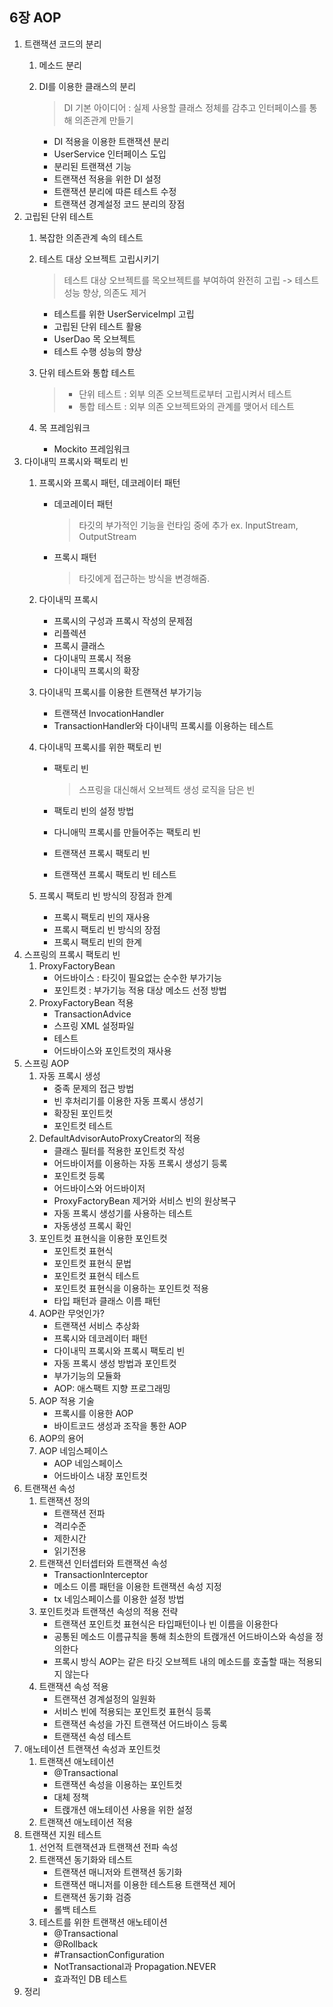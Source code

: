 ## 6장 AOP

1. 트랜잭션 코드의 분리
    1. 메소드 분리
    2. DI를 이용한 클래스의 분리
       > DI 기본 아이디어 : 실제 사용할 클래스 정체를 감추고 인터페이스를 통해 의존관계 만들기

        - DI 적용을 이용한 트랜잭션 분리
        - UserService 인터페이스 도입
        - 분리된 트랜잭션 기능
        - 트랜잭션 적용을 위한 DI 설정
        - 트랜잭션 분리에 따른 테스트 수정
        - 트랜잭션 경계설정 코드 분리의 장점
2. 고립된 단위 테스트
    1. 복잡한 의존관계 속의 테스트
    2. 테스트 대상 오브젝트 고립시키기
       > 테스트 대상 오브젝트를 목오브젝트를 부여하여 완전히 고립 -> 테스트 성능 향상, 의존도 제거

        - 테스트를 위한 UserServiceImpl 고립
        - 고립된 단위 테스트 활용
        - UserDao 목 오브젝트
        - 테스트 수행 성능의 향상
    3. 단위 테스트와 통합 테스트
       > - 단위 테스트 : 외부 의존 오브젝트로부터 고립시켜서 테스트
       > - 통합 테스트 : 외부 의존 오브젝트와의 관계를 맺어서 테스트

    4. 목 프레임워크
        - Mockito 프레임워크
3. 다이내믹 프록시와 팩토리 빈
    1. 프록시와 프록시 패턴, 데코레이터 패턴
        - 데코레이터 패턴
          > 타깃의 부가적인 기능을 런타임 중에 추가 ex. InputStream, OutputStream

        - 프록시 패턴
          > 타깃에게 접근하는 방식을 변경해줌.

    2. 다이내믹 프록시
        - 프록시의 구성과 프록시 작성의 문제점
        - 리플렉션
        - 프록시 클래스
        - 다이내믹 프록시 적용
        - 다이내믹 프록시의 확장
    3. 다이내믹 프록시를 이용한 트랜잭션 부가기능
        - 트랜잭션 InvocationHandler
        - TransactionHandler와 다이내믹 프록시를 이용하는 테스트
    4. 다이내믹 프록시를 위한 팩토리 빈
        - 팩토리 빈
          > 스프링을 대신해서 오브젝트 생성 로직을 담은 빈

        - 팩토리 빈의 설정 방법
        - 다니애믹 프록시를 만들어주는 팩토리 빈
        - 트랜잭션 프록시 팩토리 빈
        - 트랜잭션 프록시 팩토리 빈 테스트
    5. 프록시 팩토리 빈 방식의 장점과 한계
        - 프록시 팩토리 빈의 재사용
        - 프록시 팩토리 빈 방식의 장점
        - 프록시 팩토리 빈의 한계
4. 스프링의 프록시 팩토리 빈
    1. ProxyFactoryBean
        - 어드바이스 : 타깃이 필요없는 순수한 부가기능
        - 포인트컷 : 부가기능 적용 대상 메소드 선정 방법
    2. ProxyFactoryBean 적용
        - TransactionAdvice
        - 스프링 XML 설정파일
        - 테스트
        - 어드바이스와 포인트컷의 재사용
5. 스프링 AOP
    1. 자동 프록시 생성
        - 중족 문제의 접근 방법
        - 빈 후처리기를 이용한 자동 프록시 생성기
        - 확장된 포인트컷
        - 포인트컷 테스트
    2. DefaultAdvisorAutoProxyCreator의 적용
        - 클래스 필터를 적용한 포인트컷 작성
        - 어드바이저를 이용하는 자동 프록시 생성기 등록
        - 포인트컷 등록
        - 어드바이스와 어드바이저
        - ProxyFactoryBean 제거와 서비스 빈의 원상복구
        - 자동 프록시 생성기를 사용하는 테스트
        - 자동생성 프록시 확인
    3. 포인트컷 표현식을 이용한 포인트컷
        - 포인트컷 표현식
        - 포인트컷 표현식 문법
        - 포인트컷 표현식 테스트
        - 포인트컷 표현식을 이용하는 포인트컷 적용
        - 타입 패턴과 클래스 이름 패턴
    4. AOP란 무엇인가?
        - 트랜잭션 서비스 추상화
        - 프록시와 데코레이터 패턴
        - 다이내믹 프록시와 프록시 팩토리 빈
        - 자동 프록시 생성 방법과 포인트컷
        - 부가기능의 모듈화
        - AOP: 애스팩트 지향 프로그래밍
    5. AOP 적용 기술
        - 프록시를 이용한 AOP
        - 바이트코드 생성과 조작을 통한 AOP
    6. AOP의 용어
    7. AOP 네임스페이스
        - AOP 네임스페이스
        - 어드바이스 내장 포인트컷
6. 트랜잭션 속성
    1. 트랜잭션 정의
        - 트랜잭션 전파
        - 격리수준
        - 제한시간
        - 읽기전용
    2. 트랜잭션 인터셉터와 트랜잭션 속성
        - TransactionInterceptor
        - 메소드 이름 패턴을 이용한 트랜잭션 속성 지정
        - tx 네임스페이스를 이용한 설정 방법
    3. 포인트컷과 트랜잭션 속성의 적용 전략
        - 트랜잭션 포인트컷 표현식은 타입패턴이나 빈 이름을 이용한다
        - 공통된 메소드 이름규칙을 통해 최소한의 트랝개션 어드바이스와 속성을 정의한다
        - 프록시 방식 AOP는 같은 타깃 오브젝트 내의 메소드를 호출할 때는 적용되지 않는다
    4. 트랜잭션 속성 적용
        - 트랜잭션 경계설정의 일원화
        - 서비스 빈에 적용되는 포인트컷 표현식 등록
        - 트랜잭션 속성을 가진 트랜잭션 어드바이스 등록
        - 트랜잭션 속성 테스트
7. 애노테이션 트랜잭션 속성과 포인트컷
    1. 트랜잭션 애노테이션
        - @Transactional
        - 트랜잭션 속성을 이용하는 포인트컷
        - 대체 정책
        - 트랝개션 애노테이션 사용을 위한 설정
    2. 트랜잭션 애노테이션 적용
8. 트랜잭션 지원 테스트
    1. 선언적 트랜잭션과 트랜잭션 전파 속성
    2. 트랜잭션 동기화와 테스트
        - 트랜잭션 매니저와 트랜잭션 동기화
        - 트랜잭션 매니저를 이용한 테스트용 트랜잭션 제어
        - 트랜잭션 동기화 검증
        - 롤백 테스트
    3. 테스트를 위한 트랜잭션 애노테이션
        - @Transactional
        - @Rollback
        - #TransactionConfiguration
        - NotTransactional과 Propagation.NEVER
        - 효과적인 DB 테스트
9. 정리
    

